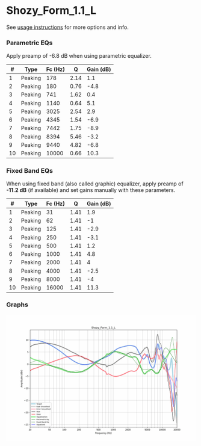 # Shozy_Form_1.1_L
See [usage instructions](https://github.com/jaakkopasanen/AutoEq#usage) for more options and info.

### Parametric EQs
Apply preamp of -6.8 dB when using parametric equalizer.

|   # | Type    |   Fc (Hz) |    Q |   Gain (dB) |
|-----|---------|-----------|------|-------------|
|   1 | Peaking |       178 | 2.14 |         1.1 |
|   2 | Peaking |       180 | 0.76 |        -4.8 |
|   3 | Peaking |       741 | 1.62 |         0.4 |
|   4 | Peaking |      1140 | 0.64 |         5.1 |
|   5 | Peaking |      3025 | 2.54 |         2.9 |
|   6 | Peaking |      4345 | 1.54 |        -6.9 |
|   7 | Peaking |      7442 | 1.75 |        -8.9 |
|   8 | Peaking |      8394 | 5.46 |        -3.2 |
|   9 | Peaking |      9440 | 4.82 |        -6.8 |
|  10 | Peaking |     10000 | 0.66 |        10.3 |

### Fixed Band EQs
When using fixed band (also called graphic) equalizer, apply preamp of **-11.2 dB** (if available) and set gains manually with these parameters.

|   # | Type    |   Fc (Hz) |    Q |   Gain (dB) |
|-----|---------|-----------|------|-------------|
|   1 | Peaking |        31 | 1.41 |         1.9 |
|   2 | Peaking |        62 | 1.41 |        -1   |
|   3 | Peaking |       125 | 1.41 |        -2.9 |
|   4 | Peaking |       250 | 1.41 |        -3.1 |
|   5 | Peaking |       500 | 1.41 |         1.2 |
|   6 | Peaking |      1000 | 1.41 |         4.8 |
|   7 | Peaking |      2000 | 1.41 |         4   |
|   8 | Peaking |      4000 | 1.41 |        -2.5 |
|   9 | Peaking |      8000 | 1.41 |        -4   |
|  10 | Peaking |     16000 | 1.41 |        11.3 |

### Graphs
![](./Shozy_Form_1.1_L.png)
